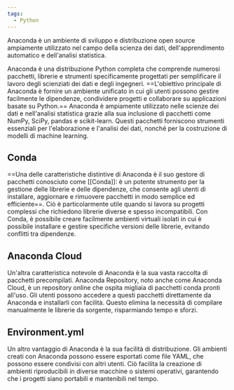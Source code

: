 ```yaml
---
tags:
  - Python
---
```

Anaconda è un ambiente di sviluppo e distribuzione open source ampiamente utilizzato nel campo della scienza dei dati, dell'apprendimento automatico e dell'analisi statistica.

Anaconda è una distribuzione Python completa che comprende numerosi pacchetti, librerie e strumenti specificamente progettati per semplificare il lavoro degli scienziati dei dati e degli ingegneri.
==L'obiettivo principale di Anaconda è fornire un ambiente unificato in cui gli utenti possono gestire facilmente le dipendenze, condividere progetti e collaborare su applicazioni basate su Python.==
Anaconda è ampiamente utilizzato nelle scienze dei dati e nell'analisi statistica grazie alla sua inclusione di pacchetti come NumPy, SciPy, pandas e scikit-learn. Questi pacchetti forniscono strumenti essenziali per l'elaborazione e l'analisi dei dati, nonché per la costruzione di modelli di machine learning.

## Conda

==Una delle caratteristiche distintive di Anaconda è il suo gestore di pacchetti conosciuto come [[Conda]]: è un potente strumento per la gestione delle librerie e delle dipendenze, che consente agli utenti di installare, aggiornare e rimuovere pacchetti in modo semplice ed efficiente==.
Ciò è particolarmente utile quando si lavora su progetti complessi che richiedono librerie diverse e spesso incompatibili. Con Conda, è possibile creare facilmente ambienti virtuali isolati in cui è possibile installare e gestire specifiche versioni delle librerie, evitando conflitti tra dipendenze.
## Anaconda Cloud

Un'altra caratteristica notevole di Anaconda è la sua vasta raccolta di pacchetti precompilati. Anaconda Repository, noto anche come Anaconda Cloud, è un repository online che ospita migliaia di pacchetti conda pronti all'uso.
Gli utenti possono accedere a questi pacchetti direttamente da Anaconda e installarli con facilità. Questo elimina la necessità di compilare manualmente le librerie da sorgente, risparmiando tempo e sforzi.

## Environment.yml

Un altro vantaggio di Anaconda è la sua facilità di distribuzione. Gli ambienti creati con Anaconda possono essere esportati come file YAML, che possono essere condivisi con altri utenti. Ciò facilita la creazione di ambienti riproducibili in diverse macchine o sistemi operativi, garantendo che i progetti siano portabili e mantenibili nel tempo.